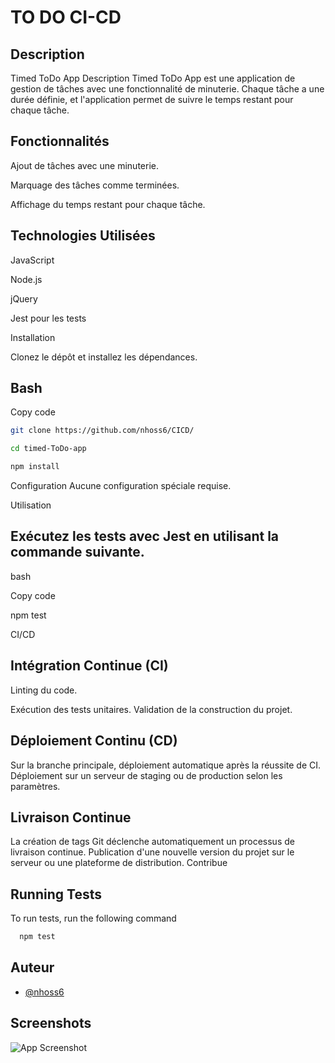 
# TO DO CI-CD




## Description

Timed ToDo App
Description
Timed ToDo App est une application de gestion de tâches avec une fonctionnalité de minuterie. Chaque tâche a une durée définie, et l'application permet de suivre le temps restant pour chaque tâche.

## Fonctionnalités
Ajout de tâches avec une minuterie.

Marquage des tâches comme terminées.

Affichage du temps restant pour chaque tâche.
## Technologies Utilisées
JavaScript  

Node.js

jQuery


Jest pour les tests

Installation

Clonez le dépôt et installez les dépendances.

## Bash
Copy code
```bash
git clone https://github.com/nhoss6/CICD/
```
```bash
cd timed-ToDo-app
```
```bash
npm install
```

Configuration
Aucune configuration spéciale requise.

Utilisation

## Exécutez les tests avec Jest en utilisant la commande suivante.

bash

Copy code

npm test

CI/CD

## Intégration Continue (CI)

Linting du code.

Exécution des tests unitaires.
Validation de la construction du projet.
## Déploiement Continu (CD)
Sur la branche principale, déploiement automatique après la réussite de CI.
Déploiement sur un serveur de staging ou de production selon les paramètres.

## Livraison Continue

La création de tags Git déclenche automatiquement un processus de livraison continue.
Publication d'une nouvelle version du projet sur le serveur ou une plateforme de distribution.
Contribue
## Running Tests

To run tests, run the following command

```bash
  npm test
```


## Auteur

- [@nhoss6](https://github.com/nhoss6/CICD/)

## Screenshots

![App Screenshot](https://i.ibb.co/VCPrvTq/image.png)

